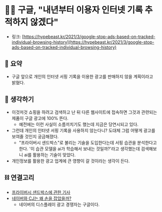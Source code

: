 # 🙅‍🙅 구글, "내년부터 이용자 인터넷 기록 추적하지 않겠다"

- 링크: [https://hypebeast.kr/2021/3/google-stop-ads-based-on-tracked-individual-browsing-history](https://hypebeast.kr/2021/3/google-stop-ads-based-on-tracked-individual-browsing-history)

## 📝 요약 
- 구글 앞으로 개인의 인터넷 서핑 기록을 이용한 광고를 판매하지 않을 계획이라고 밝혔다.  
## 🤔 생각하기  
- 이것저것 쇼핑을 하려고 검색하고 난 뒤 다른 웹사이트에 접속하면 그것과 관련되는 제품이 구글 광고에 100% 뜬다.  
  - 예전에는 이런 사실이 소름끼치기도 했는데 지금은 당연시되고 있다.  
- 그런데 개인의 인터넷 서핑 기록을 사용하지 않는다니? 도대체 그럼 어떻게 광고를 보여줄 것인지 궁금해졌다.  
    - "프라이버시 샌드박스"로 불리는 기술을 도입한다는데 서핑 습관을 분석한다고 한다. '이 습관 모델을 ai가 학습해서 보내는 것일까?'라고 생각했는데 검색해보니 ai를 활용하는 기술이 맞았다.  
- 개인정보를 활용한 광고 업계에 큰 영향이 갈 것이라는 생각이 든다.  


## ⛓ 연결고리
- [프라이버시 샌드박스에 관한 기사](https://www.ciokorea.com/tags/129534/%ED%94%84%EB%9D%BC%EC%9D%B4%EB%B2%84%EC%8B%9C%20%EC%83%8C%EB%93%9C%EB%B0%95%EC%8A%A4/180614)
- [네이버와 CJ는 왜 손을 잡았을까?](./Business/../../Business/naver-vs-coupang.md)
  - 네이버의 디스플레이 광고 경쟁자는 구글이다.  